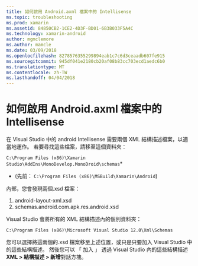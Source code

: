 ```yaml
---
title: 如何啟用 Android.axml 檔案中的 Intellisense
ms.topic: troubleshooting
ms.prod: xamarin
ms.assetid: 84850CB2-1CE2-4D3F-BD01-6B3B033F5A4C
ms.technology: xamarin-android
author: mgmclemore
ms.author: mamcle
ms.date: 03/09/2018
ms.openlocfilehash: 8278576355299894eab1c7c6d3ceaadb607fe915
ms.sourcegitcommit: 945df041e2180cb20af08b83cc703ecd1aedc6b0
ms.translationtype: MT
ms.contentlocale: zh-TW
ms.lasthandoff: 04/04/2018
---
```

# <a name="how-do-i-enable-intellisense-in-android-axml-files"></a>如何啟用 Android.axml 檔案中的 Intellisense

在 Visual Studio 中的 android Intellisense 需要兩個 XML 結構描述檔案，以適當地運作。 若要尋找這些檔案，請移至這個資料夾：

`C:\Program Files (x86)\Xamarin Studio\AddIns\MonoDevelop.MonoDroid\schemas`*

* (先前： `C:\Program Files (x86)\MSBuild\Xamarin\Android`)

內部，您會發現兩個.xsd 檔案：

1. android-layout-xml.xsd
2. schemas.android.com.apk.res.android.xsd

Visual Studio 會將所有的 XML 結構描述內的個別資料夾：

`C:\Program Files (x86)\Microsoft Visual Studio 12.0\Xml\Schemas`

您可以選擇將這兩個的.xsd 檔案移至上述位置，或只是只要加入 Visual Studio 中的這些結構描述。 然後您可以 「 加入 」 透過 Visual Studio 內的這些結構描述**XML > 結構描述 > 新增**對話方塊。






